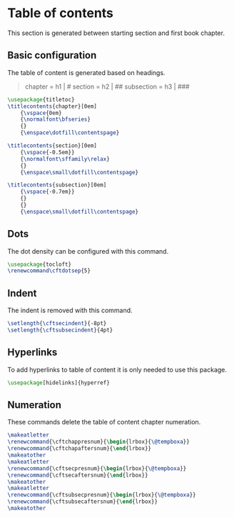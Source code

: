 # Table of contents

This section is generated between starting section and first book chapter.

## Basic configuration

The table of content is generated based on headings.

> chapter = h1 | #
> section = h2 | ##
> subsection = h3 | ###

```latex
\usepackage{titletoc}
\titlecontents{chapter}[0em]
    {\vspace{0em}
    {\normalfont\bfseries}
    {}
    {\enspace\dotfill\contentspage}

\titlecontents{section}[0em]
    {\vspace{-0.5em}}
    {\normalfont\sffamily\relax}
    {}
    {\enspace\small\dotfill\contentspage}

\titlecontents{subsection}[0em]
    {\vspace{-0.7em}}
    {}
    {}
    {\enspace\small\dotfill\contentspage}
```

## Dots

The dot density can be configured with this command.

```latex
\usepackage{tocloft}
\renewcommand\cftdotsep{5}
```

## Indent

The indent is removed with this command.

```latex
\setlength{\cftsecindent}{-8pt}
\setlength{\cftsubsecindent}{4pt}
```

## Hyperlinks

To add hyperlinks to table of content it is only needed to use this package.

```latex
\usepackage[hidelinks]{hyperref}
```

## Numeration

These commands delete the table of content chapter numeration.

```latex
\makeatletter
\renewcommand{\cftchappresnum}{\begin{lrbox}{\@tempboxa}}
\renewcommand{\cftchapaftersnum}{\end{lrbox}}
\makeatother
\makeatletter
\renewcommand{\cftsecpresnum}{\begin{lrbox}{\@tempboxa}}
\renewcommand{\cftsecaftersnum}{\end{lrbox}}
\makeatother
\makeatletter
\renewcommand{\cftsubsecpresnum}{\begin{lrbox}{\@tempboxa}}
\renewcommand{\cftsubsecaftersnum}{\end{lrbox}}
\makeatother
```
